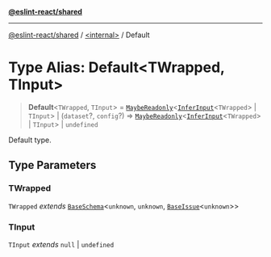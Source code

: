[**@eslint-react/shared**](../../README.md)

***

[@eslint-react/shared](../../README.md) / [\<internal\>](../README.md) / Default

# Type Alias: Default\<TWrapped, TInput\>

> **Default**\<`TWrapped`, `TInput`\> = [`MaybeReadonly`](MaybeReadonly.md)\<[`InferInput`](InferInput.md)\<`TWrapped`\> \| `TInput`\> \| (`dataset`?, `config`?) => [`MaybeReadonly`](MaybeReadonly.md)\<[`InferInput`](InferInput.md)\<`TWrapped`\> \| `TInput`\> \| `undefined`

Default type.

## Type Parameters

### TWrapped

`TWrapped` *extends* [`BaseSchema`](../interfaces/BaseSchema.md)\<`unknown`, `unknown`, [`BaseIssue`](../interfaces/BaseIssue.md)\<`unknown`\>\>

### TInput

`TInput` *extends* `null` \| `undefined`
